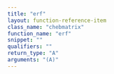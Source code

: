```yaml
---
title: "erf"
layout: function-reference-item
class_name: "chebmatrix"
function_name: "erf"
snippet: ""
qualifiers: ""
return_type: "A"
arguments: "(A)"
---
```


<pre class="help-text"></pre>